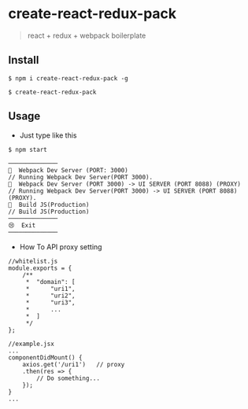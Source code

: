 # create-react-redux-pack
> react + redux + webpack boilerplate

## Install
```
$ npm i create-react-redux-pack -g
```

```
$ create-react-redux-pack
```

## Usage
* Just type like this

```
$ npm start

──────────────
🛫  Webpack Dev Server (PORT: 3000)                                     // Running Webpack Dev Server(PORT 3000).
🛫  Webpack Dev Server (PORT 3000) -> UI SERVER (PORT 8088) (PROXY)     // Running Webpack Dev Server(PORT 3000) -> UI SERVER (PORT 8088) (PROXY).
🚀  Build JS(Production)                                                // Build JS(Production)
──────────────
😢  Exit
──────────────
```

* How To API proxy setting

```
//whitelist.js
module.exports = {
    /** 
     *  "domain": [
     *      "uri1",
     *      "uri2",
     *      "uri3",
     *      ...
     *  ]
     */
};
```

```
//example.jsx
...
componentDidMount() {
    axios.get('/uri1')   // proxy
    .then(res => {
        // Do something...
    });
}
...
```
